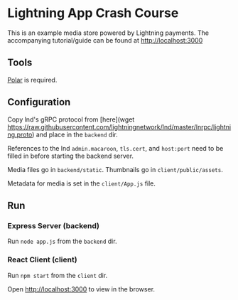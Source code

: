 # Lightning App Crash Course

This is an example media store powered by Lightning payments. The accompanying tutorial/guide can be found at [http://localhost:3000](http://localhost:3000)

## Tools

[Polar](https://lightningpolar.com/) is required.

## Configuration

Copy lnd's gRPC protocol from [here](wget https://raw.githubusercontent.com/lightningnetwork/lnd/master/lnrpc/lightning.proto) and place in the `backend` dir.

References to the lnd `admin.macaroon`, `tls.cert`, and `host:port` need to be filled in before starting the backend server.

Media files go in `backend/static`. Thumbnails go in `client/public/assets`.

Metadata for media is set in the `client/App.js` file.

## Run

### Express Server (backend)
Run `node app.js` from the `backend` dir.

### React Client (client)
Run `npm start` from the `client` dir.

Open [http://localhost:3000](http://localhost:3000) to view in the browser.

